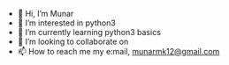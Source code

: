 - 👋 Hi, I’m Munar
- 👀 I’m interested in python3
- 🌱 I’m currently learning python3 basics 
- 💞️ I’m looking to collaborate on 
- 📫 How to reach me my e:mail, munarmk12@gmail.com

<!---
munarsgithub/munarsgithub is a ✨ special ✨ repository because its `README.md` (this file) appears on your GitHub profile.
You can click the Preview link to take a look at your changes.
--->
